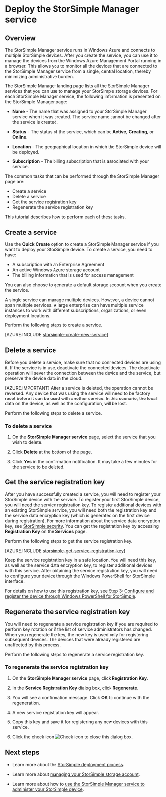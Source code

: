 <properties 
   pageTitle="Deploy the StorSimple Manager service | Windows Azure"
   description="Explains how to create and delete the StorSimple Manager service in the Management Portal, and describes how to manage the service registration key."
   services="storsimple"
   documentationCenter=""
   authors="SharS"
   manager="carolz"
   editor="" />
<tags
	ms.service="storsimple"
	ms.date="09/14/2015"
	wacn.date=""/>

# Deploy the StorSimple Manager service

## Overview

The StorSimple Manager service runs in Windows Azure and connects to multiple StorSimple devices. After you create the service, you can use it to manage the devices from the Windows Azure Management Portal running in a browser. This allows you to monitor all the devices that are connected to the StorSimple Manager service from a single, central location, thereby minimizing administrative burden.

The StorSimple Manager landing page lists all the StorSimple Manager services that you can use to manage your StorSimple storage devices. For each StorSimple Manager service, the following information is presented on the StorSimple Manager page:

- **Name** - The name that was assigned to your StorSimple Manager service when it was created. The service name cannot be changed after the service is created.

- **Status** - The status of the service, which can be **Active**, **Creating**, or **Online**.

- **Location** - The geographical location in which the StorSimple device will be deployed.

- **Subscription** - The billing subscription that is associated with your service.

The common tasks that can be performed through the StorSimple Manager page are:

- Create a service
- Delete a service
- Get the service registration key
- Regenerate the service registration key

This tutorial describes how to perform each of these tasks.

## Create a service

Use the **Quick Create** option to create a StorSimple Manager service if you want to deploy your StorSimple device. To create a service, you need to have:

- A subscription with an Enterprise Agreement
- An active Windows Azure storage account
- The billing information that is used for access management

You can also choose to generate a default storage account when you create the service.

A single service can manage multiple devices. However, a device cannot span multiple services. A large enterprise can have multiple service instances to work with different subscriptions, organizations, or even deployment locations.

Perform the following steps to create a service.

[AZURE.INCLUDE [storsimple-create-new-service](../includes/storsimple-create-new-service.md)]

## Delete a service

Before you delete a service, make sure that no connected devices are using it. If the service is in use, deactivate the connected devices. The deactivate operation will sever the connection between the device and the service, but preserve the device data in the cloud. 

[AZURE.IMPORTANT] After a service is deleted, the operation cannot be reversed. Any device that was using the service will need to be factory reset before it can be used with another service. In this scenario, the local data on the device, as well as the configuration, will be lost.

Perform the following steps to delete a service.

### To delete a service

1. On the **StorSimple Manager service** page, select the service that you wish to delete.

1. Click **Delete** at the bottom of the page.

1. Click **Yes** in the confirmation notification. It may take a few minutes for the service to be deleted.

## Get the service registration key

After you have successfully created a service, you will need to register your StorSimple device with the service. To register your first StorSimple device, you will need the service registration key. To register additional devices with an existing StorSimple service, you will need both the registration key and the service data encryption key (which is generated on the first device during registration). For more information about the service data encryption key, see [StorSimple security](/documentation/articles/storsimple-security). You can get the registration key by accessing **Registration Key** on the **Services** page.

Perform the following steps to get the service registration key.

[AZURE.INCLUDE [storsimple-get-service-registration-key](../includes/storsimple-get-service-registration-key.md)]

Keep the service registration key in a safe location. You will need this key, as well as the service data encryption key, to register additional devices with this service. After obtaining the service registration key, you will need to configure your device through the Windows PowerShell for StorSimple interface.

For details on how to use this registration key, see [Step 3: Configure and register the device through Windows PowerShell for StorSimple](/documentation/articles/storsimple-deployment-walkthrough#step-2-configure-and-register-the-device-through-windows-powershell-for-storsimple).

## Regenerate the service registration key

You will need to regenerate a service registration key if you are required to perform key rotation or if the list of service administrators has changed. When you regenerate the key, the new key is used only for registering subsequent devices. The devices that were already registered are unaffected by this process.

Perform the following steps to regenerate a service registration key.

### To regenerate the service registration key

1. On the **StorSimple Manager service** page, click **Registration Key**.

1. In the **Service Registration Key** dialog box, click **Regenerate**.

1. You will see a confirmation message. Click **OK** to continue with the regeneration.

1. A new service registration key will appear.

1. Copy this key and save it for registering any new devices with this service.

1. Click the check icon ![Check icon](./media/storsimple-manage-service/HCS_CheckIcon.png) to close this dialog box.


## Next steps

- Learn more about the [StorSimple deployment process](/documentation/articles/storsimple-deployment-walkthrough).

- Learn more about [managing your StorSimple storage account](/documentation/articles/storsimple-manage-storage-accounts).

- Learn more about how to [use the StorSimple Manager service to administer your StorSimple device](/documentation/articles/storsimple-manager-service-administration).

 